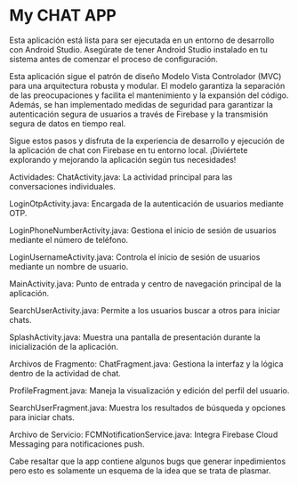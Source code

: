 # My CHAT APP

Esta aplicación está lista para ser ejecutada en un entorno de desarrollo con Android Studio. Asegúrate de tener Android Studio instalado en tu sistema antes de comenzar el proceso de configuración.

Esta aplicación sigue el patrón de diseño Modelo Vista Controlador (MVC) para una arquitectura robusta y modular. El modelo garantiza la separación de las preocupaciones y facilita el mantenimiento y la expansión del código. Además, se han implementado medidas de seguridad para garantizar la autenticación segura de usuarios a través de Firebase y la transmisión segura de datos en tiempo real.

Sigue estos pasos y disfruta de la experiencia de desarrollo y ejecución de la aplicación de chat con Firebase en tu entorno local. ¡Diviértete explorando y mejorando la aplicación según tus necesidades!

Actividades:
ChatActivity.java: La actividad principal para las conversaciones individuales.

LoginOtpActivity.java: Encargada de la autenticación de usuarios mediante OTP.

LoginPhoneNumberActivity.java: Gestiona el inicio de sesión de usuarios mediante el número de teléfono.

LoginUsernameActivity.java: Controla el inicio de sesión de usuarios mediante un nombre de usuario.

MainActivity.java: Punto de entrada y centro de navegación principal de la aplicación.

SearchUserActivity.java: Permite a los usuarios buscar a otros para iniciar chats.

SplashActivity.java: Muestra una pantalla de presentación durante la inicialización de la aplicación.

Archivos de Fragmento:
ChatFragment.java: Gestiona la interfaz y la lógica dentro de la actividad de chat.

ProfileFragment.java: Maneja la visualización y edición del perfil del usuario.

SearchUserFragment.java: Muestra los resultados de búsqueda y opciones para iniciar chats.

Archivo de Servicio:
FCMNotificationService.java: Integra Firebase Cloud Messaging para notificaciones push. 

Cabe resaltar que la app contiene algunos bugs que generar inpedimientos pero esto es solamente un esquema de la idea que se trata de plasmar.                                                                                                                                                                                                                                                                                                           
